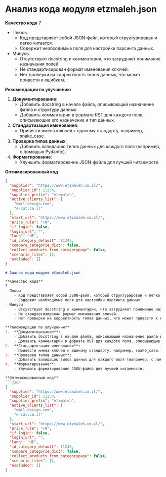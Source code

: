 # Анализ кода модуля etzmaleh.json

**Качество кода**
7
- Плюсы
    - Код представляет собой JSON-файл, который структурирован и легко читается.
    - Содержит необходимые поля для настройки парсинга данных.
- Минусы
    - Отсутствуют docstring и комментарии, что затрудняет понимание назначения полей.
    - Не стандартизирован формат именования ключей.
    - Нет проверки на корректность типов данных, что может привести к ошибкам.

**Рекомендации по улучшению**
1.  **Документирование**:
    - Добавить docstring в начале файла, описывающий назначение файла и структуру данных.
    - Добавить комментарии в формате RST для каждого поля, описывающие его назначение и тип данных.
2.  **Стандартизация именования**:
    - Привести имена ключей к единому стандарту, например, snake_case.
3.  **Проверка типов данных**:
    - Добавить валидацию типов данных для каждого поля (например, с помощью Pydantic).
4.  **Форматирование**:
    - Улучшить форматирование JSON-файла для лучшей читаемости.

**Оптимизированный код**
```json
{
  "supplier": "https://www.etzmaleh.co.il/",
  "supplier_id": 11234,
  "supplier_prefix": "etzmaleh",
  "active_clients_list": [
    "emil-design.com",
    "e-cat.co.il"
  ],
  "start_url": "https://www.etzmaleh.co.il/",
  "price_rule": "+0",
  "if_login": false,
  "login_url": "",
  "lang": "HE",
  "id_category_default": 11246,
  "compare_categorie_dict": false,
  "collect_products_from_categorypage": false,
  "scenario_files": [],
  "excluded": []
}
```
```markdown
# Анализ кода модуля etzmaleh.json

**Качество кода**
7
- Плюсы
    - Код представляет собой JSON-файл, который структурирован и легко читается.
    - Содержит необходимые поля для настройки парсинга данных.
- Минусы
    - Отсутствуют docstring и комментарии, что затрудняет понимание назначения полей.
    - Не стандартизирован формат именования ключей.
    - Нет проверки на корректность типов данных, что может привести к ошибкам.

**Рекомендации по улучшению**
1.  **Документирование**:
    - Добавить docstring в начале файла, описывающий назначение файла и структуру данных.
    - Добавить комментарии в формате RST для каждого поля, описывающие его назначение и тип данных.
2.  **Стандартизация именования**:
    - Привести имена ключей к единому стандарту, например, snake_case.
3.  **Проверка типов данных**:
    - Добавить валидацию типов данных для каждого поля (например, с помощью Pydantic).
4.  **Форматирование**:
    - Улучшить форматирование JSON-файла для лучшей читаемости.

**Оптимизированный код**
```json
{
  "supplier": "https://www.etzmaleh.co.il/",
  "supplier_id": 11234,
  "supplier_prefix": "etzmaleh",
  "active_clients_list": [
    "emil-design.com",
    "e-cat.co.il"
  ],
  "start_url": "https://www.etzmaleh.co.il/",
  "price_rule": "+0",
  "if_login": false,
  "login_url": "",
  "lang": "HE",
  "id_category_default": 11246,
  "compare_categorie_dict": false,
  "collect_products_from_categorypage": false,
  "scenario_files": [],
  "excluded": []
}
```